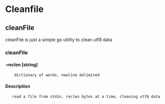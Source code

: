 # Cleanfile 

## cleanFile 

cleanFile is just a simple go utility to clean utf8 data 

### cleanFile 

####  -reclen [string]
        dictionary of words, newline delimited
        
        
####  Description
       read a file from stdin, reclen bytes at a time, cleaning utf8 data 


